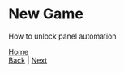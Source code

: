 # New Game
How to unlock panel automation



[Home](../README.md)  
[Back](../General%20Tabs/Rebirth.md) | [Next](Early%20Game.md)